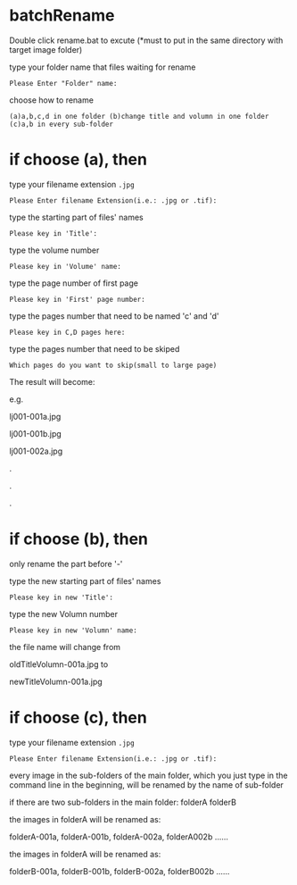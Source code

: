 # batchRename
Double click rename.bat to excute (*must to put in the same directory with target image folder)

type your folder name that files waiting for rename
```
Please Enter "Folder" name:
```
choose how to rename
```
(a)a,b,c,d in one folder (b)change title and volumn in one folder (c)a,b in every sub-folder
```
# if choose (a), then

type your filename extension `.jpg` 
```
Please Enter filename Extension(i.e.: .jpg or .tif):
```
type the starting part of files' names
```
Please key in 'Title':
```
type the volume number
```
Please key in 'Volume' name:
```
type the page number of first page
```
Please key in 'First' page number:
```
type the pages number that need to be named 'c' and 'd'
```
Please key in C,D pages here:
```
type the pages number that need to be skiped
```
Which pages do you want to skip(small to large page)
```

The result will become:

e.g. 

lj001-001a.jpg

lj001-001b.jpg
	 
lj001-002a.jpg

.

.

.


# if choose (b), then

only rename the part before '-' 

type the new starting part of files' names
```
Please key in new 'Title':
```
type the new Volumn number
```
Please key in new 'Volumn' name:
```

the file name will change from

oldTitleVolumn-001a.jpg to

newTitleVolumn-001a.jpg

# if choose (c), then 

type your filename extension `.jpg`
```
Please Enter filename Extension(i.e.: .jpg or .tif):
```

every image in the sub-folders of the main folder, which you just type in the command line in the beginning, will be renamed by the name of sub-folder

if there are two sub-folders in the main folder: folderA folderB

the images in folderA will be renamed as:

folderA-001a, folderA-001b, folderA-002a, folderA002b ......

the images in folderA will be renamed as:

folderB-001a, folderB-001b, folderB-002a, folderB002b ......
